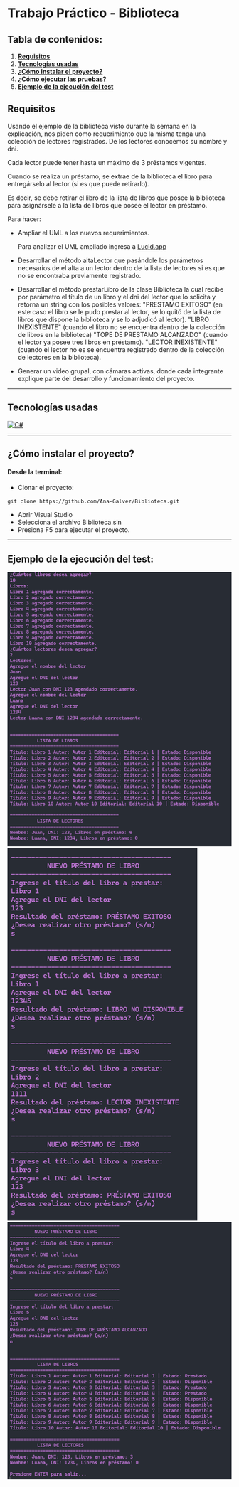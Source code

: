 # Trabajo Práctico - Biblioteca

## Tabla de contenidos:

1. **[Requisitos](#Requisitos)**
1. **[Tecnologías usadas](#tecnologías-usadas)**
1. **[¿Cómo instalar el proyecto?](#cómo-instalar-el-proyecto)**
1. **[¿Cómo ejecutar las pruebas?](#cómo-ejecutar-las-pruebas)**
1. **[Ejemplo de la ejecución del test](#Ejemplo-de-la-ejecución-del-test)**

## **Requisitos** <br/>
Usando el ejemplo de la biblioteca  visto durante la semana en la explicación, nos piden como requerimiento que la misma tenga una colección de lectores registrados. De los lectores conocemos su nombre y dni.

Cada lector puede tener hasta un máximo de 3 préstamos vigentes.

Cuando se realiza un préstamo, se extrae de la biblioteca el libro para entregárselo al lector (si es que puede retirarlo).

Es decir, se debe retirar el libro de la lista de libros que posee la biblioteca para asignársele a la lista de libros que posee el lector en préstamo.

Para hacer:
- Ampliar el UML a los nuevos requerimientos.

  Para analizar el UML ampliado ingresa a <a href="https://lucid.app/lucidchart/68529457-3976-476f-9b9f-024578fb2d10/edit?viewport_loc=-671%2C508%2C2556%2C1209%2C0_0&invitationId=inv_44012138-c97f-4d2f-bb6b-f86bd7208a4c" target="_blank">Lucid.app</a>
  
- Desarrollar el método altaLector que pasándole los parámetros necesarios de el alta a un lector dentro de la lista de lectores si es que no se encontraba previamente registrado.

- Desarrollar el método prestarLibro de la clase Biblioteca la cual recibe por parámetro el título de un libro y el dni del lector que lo solicita y retorna un string con los posibles valores:
"PRESTAMO EXITOSO" (en este caso el libro se le pudo prestar al lector, se lo quitó de la lista de libros que dispone la biblioteca y se lo adjudicó al lector).
"LIBRO INEXISTENTE" (cuando el libro no se encuentra dentro de la colección de libros en la biblioteca)
"TOPE DE PRESTAMO ALCANZADO" (cuando el lector ya posee tres libros en préstamo).
"LECTOR INEXISTENTE" (cuando el lector no es se encuentra registrado dentro de la colección de lectores en la biblioteca).

- Generar un video grupal, con cámaras activas, donde cada integrante explique parte del desarrollo y funcionamiento del proyecto.

***

## Tecnologías usadas

<p align="left">
<!–– C#––>
<a href="https://learn.microsoft.com/es-es/dotnet/csharp/" target="_blank" data-bs-toggle="tooltip" title="C#"> <img src="https://img.shields.io/badge/C%23-239120?style=for-the-badge&logo=csharp&logoColor=white" alt="C#"/> </a>
 </p>

 ***

## ¿Cómo instalar el proyecto?

#### Desde la terminal:

- Clonar el proyecto:
````
git clone https://github.com/Ana-Galvez/Biblioteca.git
````

- Abrir Visual Studio
- Selecciona el archivo Biblioteca.sln
- Presiona F5 para ejecutar el proyecto.
***

## Ejemplo de la ejecución del test:

![Test](./assets/test.png)
![Test](./assets/test2.png)
![Test](./assets/test1.png)
